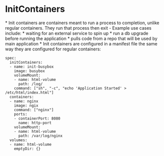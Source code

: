 <h1>InitContainers</h1>
* Init containers are containers meant to run a process to completion, unlike regular containers. They run that process then exit
  - Example use cases include:
    * waiting for an external service to spin up
    * run a db upgrade before running the application
    * pulls code from a repo that will be used by main application
* Init containers are configured in a manifest file the same way they are configured for regular containers:

```
spec:
  initContainers:
  - name: init-busybox
    image: busybox
    volumeMount:
    - name: html-volume
      path: /log/
    command: ["sh", "-c", "echo 'Application Started' > /etc/html/index.html"]
  containers:
  - name: nginx
    image: ngix
    command: ["nginx"]
    ports:
    - containerPort: 8080
      name: http-port
    volumeMount:
    - name: html-volume
      path: /var/log/nginx
  volumes:
  - name: html-volume
    emptyDir: {}
```
